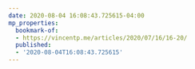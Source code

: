 ```yaml
---
date: 2020-08-04 16:08:43.725615-04:00
mp_properties:
  bookmark-of:
  - https://vincentp.me/articles/2020/07/16/16-20/
  published:
  - '2020-08-04T16:08:43.725615'
---
```


